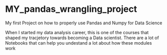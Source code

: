 # MY_pandas_wrangling_project
My first Project on how to properly use Pandas and Numpy for Data Science

When I started my data analysis career, this is one of the courses that shaped my tracjetory towards becoming a Data scientist.
There are a lot of Notebooks that can help you undestand a lot about how these modules work
